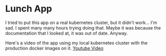 # Lunch App

I tried to put this app on a real kubernetes cluster, but it didn't work... I'm sad. I spent many many hours trying doing that.
Maybe it was because the documentation that I looked at, it was out of date.
Anyway.

Here's a video of the app using my local kubernetes cluster with the production docker images on it.
[Youtube Video](https//loc)
